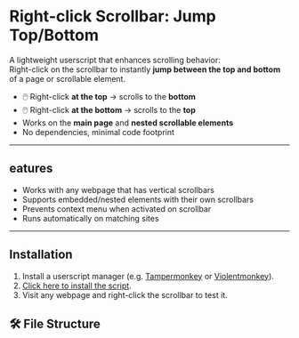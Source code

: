 # Right-click Scrollbar: Jump Top/Bottom

A lightweight userscript that enhances scrolling behavior:  
Right-click on the scrollbar to instantly **jump between the top and bottom** of a page or scrollable element.  

- 🖱️ Right-click **at the top** → scrolls to the **bottom**  
- 🖱️ Right-click **at the bottom** → scrolls to the **top**  
- Works on the **main page** and **nested scrollable elements**  
- No dependencies, minimal code footprint  

---

## eatures
- Works with any webpage that has vertical scrollbars  
- Supports embedded/nested elements with their own scrollbars  
- Prevents context menu when activated on scrollbar  
- Runs automatically on matching sites  

---

## Installation
1. Install a userscript manager (e.g. [Tampermonkey](https://www.tampermonkey.net/) or [Violentmonkey](https://violentmonkey.github.io/)).  
2. [Click here to install the script](./src/RightClick-Scrollbar.user.js).  
3. Visit any webpage and right-click the scrollbar to test it.  


## 🛠️ File Structure
